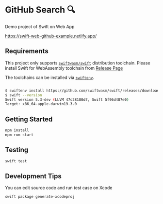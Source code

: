 # GitHub Search 🔍

Demo project of Swift on Web App

https://swift-web-github-example.netlify.app/

## Requirements

This project only supports [`swiftwasm/swift`](https://github.com/swiftwasm/swift) distribution toolchain. Please install Swift for WebAssembly toolchain from [Release Page](https://github.com/swiftwasm/swift/releases)

The toolchains can be installed via [`swiftenv`](https://github.com/kylef/swiftenv).

```sh

$ swiftenv install https://github.com/swiftwasm/swift/releases/download/swift-wasm-DEVELOPMENT-SNAPSHOT-2020-05-10-a/swift-wasm-DEVELOPMENT-SNAPSHOT-2020-05-10-a-osx.tar.gz
$ swift --version
Swift version 5.3-dev (LLVM 47c28180d7, Swift 5f96d487e0)
Target: x86_64-apple-darwin19.3.0
```

## Getting Started

```sh
npm install
npm run start
```

## Testing

```sh
swift test
```

## Development Tips

You can edit source code and run test case on Xcode

```sh
swift package generate-xcodeproj
```
